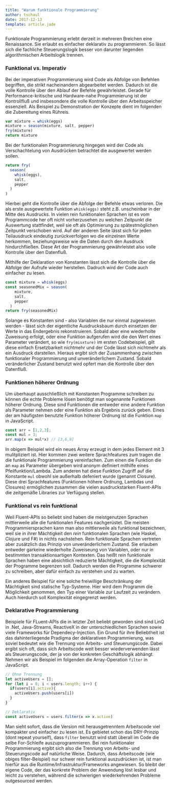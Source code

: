 ```yaml
---
title: "Warum funktionale Programmierung"
author: tschaul
date: 2017-12-13
template: article.jade
---
```


Funktionale Programmierung erlebt derzeit in mehreren Breichen eine Renaissance. Sie erlaubt es einfacher deklarativ zu programmieren. So lässt sich die fachliche Steuerungslogik besser von darunter liegenden algorithmischen Arbeitslogik trennen.

<span class="more"></span>

### Funktional vs. Imperativ

Bei der imperativen Programmierung wird Code als Abfolge von Befehlen begriffen, die strikt nacheinandern abgearbeitet werden. Dadurch ist die volle Kontrolle über den Ablauf der Befehle gewährleistet. Gerade für Performance-kritische und Hardware-nahe Programmierung ist der Kontrollfluß und insbesondere die volle Kontrolle über den Arbeitsspeicher essenziell. Als Beispiel zu Demonstration der Konzepte dient im folgenden die Zubereitung eines Rühreis.

```javascript
var mixture = whisk(eggs)
mixture = season(mixture, salt, pepper)
fry(mixture)
return mixture
```

Bei der funktionalen Programmierung hingegen wird der Code als Verschachtelung von Ausdrücken betrachtet die ausgewertet werden sollen. 

```javascript
return fry(
  season(
    whisk(eggs),
    salt,  
    pepper
  )
)
```
Hierbei geht die Kontrolle über die Abfolge der Befehle etwas verloren. Die als erste ausgewertete Funktion `whisk(eggs)` steht z.B. unscheinbar in der Mitte des Ausdrucks. In vielen rein funktionalen Sprachen ist es vom Programmcode her oft nicht vorherzusehen zu welchen Zeitpunkt die Auswertung stattfindet, weil sie oft als Optimierung zu spätestmöglichen Zeitpunkt verschoben wird. Auf der anderen Seite lässt sich für jeden Teilausdruck eindeutig zurückverfolgen wo die einzelnen Werte herkommen, beziehungsweise wie die Daten durch den Ausdruck hindurchfließen. Diese Art der Programmierung gewährleistet also volle Kontrolle über den Datenfluß.

Mithilfe der Deklaration von Konstanten lässt sich die Kontrolle über die Abfolge der Aufrufe wieder herstellen. Dadruch wird der Code auch einfacher zu lesen.

```javascript
const mixture = whisk(eggs)
const seasonedMix = season(
    mixture,
    salt,  
    pepper
  )
return fry(seasonedMix)
```

Solange es Konstanten sind - also Variablen die nur einmal zugewiesen werden - lässt sich der eigentliche Ausdrucksbaum durch einsetzen der Werte in das Endergebnis rekonstruieren. Sobald aber eine wiederholte Zuweisung erfolgt, oder eine Funktion aufgerufen wird die den Wert eines Parameter verändert, so wie `fry(misxture)` im ersten Codebeispiel, gilt diese einfach Ersetzbarkeit nichtmehr und der Code lässt sich nichtmehr als ein Ausdruck darstellen. Hieraus ergibt sich der Zusammenhang zwischen funktionaler Programmierung und unveränderlichem Zustand. Sobald veränderlicher Zustand benutzt wird opfert man die Kontrolle über den Datenfluß.

### Funktionen höherer Ordnung

Um überhaupt ausschließlich mit Konstanten Programme schreiben zu können die echte Probleme lösen benötigt man sogenannte Funktionen höherer Ordnung. Diese sind Funktionen die entweder eine andere Funktion als Parameter nehmen oder eine Funktion als Ergebnis zurück geben. Eines der am häufigsten benutzte Funktion höherer Ordnung ist die Funktion `map` in JavaScript. 

```javascript
const arr = [1,2,3];
const mul = 3;
arr.map(x => mul*x) // [3,6,9]
```

In obigem Beispiel wird ein neues Array erzeugt in dem jedes Element mit 3 mulitpliziert ist. Hier kommen zwei weitere Sprachfeatures zum tragen die die funktionale Programmierung vereinfachen. Zum einen die Funktion die an `map` as Parameter übergeben wird anonym definiert mithilfe eines Pfeilfunktion/Lambda. Zum anderen hat diese Funktion Zugriff auf die Konstante `mul` obwohl sie außerhalb defeniert wurde (genannt Closure). Diese drei Sprachfeatures (Funktionen höhere Ordnung, Lambdas und Closures) ermöglichen zusammen die vielen ausdruckstarken Fluent-APIs die zeitgemäße Libraries zur Verfügung stellen.

### Funktional vs rein funktional

Weil Fluent-APIs so beliebt sind haben die meistgenutzen Sprachen mittlerweile alle die funktionalen Features nachgerüstet. Die meisten Programmiersprachen kann man also mittlerweile als funktional bezeichnen, weil sie in ihrer Mächtigkeit den _rein_ funktionalen Sprachen (wie Haskel, Clojure und F#) in nichts nachstehen. Rein funktionale Sprachen vertreten aber zusätzlich das Prinzip von unveränderlichem Zustand. Sie erlauben entweder garkeine wiederholte Zuweiseung von Variablen, oder nur in bestimmten transaktionsartigen Kontexten. Das heißt rein funktionale Sprachen haben eine absichtlich reduzierte Mächtigkeit, die die Komplexität der Programme begrenzen soll. Dadurch werden die Programme schwerer zu schreiben, aber dafür einfach zu verstehen und zu warten.

Ein anderes Beispiel für eine solche freiwillige Beschränkung der Mächtigkeit sind statische Typ-Systeme. Hier wird dem Programm die Möglichkeit genommen, den Typ einer Variable zur Laufzeit zu verändern. Auch hierdurch soll Komplexität eingegrenzt werden.

### Deklarative Programmierung

Beispiele für FLuent-APIs die in letzter Zeit beliebt geworden sind sind LinQ in .Net, Java-Streams, ReactiveX in der unterschiedlichen Sprachen sowie viele Frameworks für Dependecy-Injection. Ein Grund für ihre Beliebtheit ist das dahinterliegende Pradigma der deklarativen Programmierung, was soviel bedeutet wie die Trennung von Arbeits- und Steuerungscode. Dabei ergibt sich oft, dass sich Arbeitscode weit besser wiederverwenden lässt als Steuerungscode, der ja von der konkreten Geschäftslogik abhängt. Nehmen wir als Beispiel im folgenden die Array-Operation `filter` in JavaScript.

```javascript
// Ohne Trennung
let activeUsers = [];
for (let i = 0; i < users.length; i++) {
  if(users[i].active){
    activeUsers.push(users[i])
  }
}

// Deklarativ
const activeUsers = users.filter(x => x.active)
```

Man sieht sofort, dass die Version mit herausgetrenntem Arbeitscode viel kompakter und einfacher zu lesen ist. Es gebietet schon das DRY-Prinzip (dont repeat yourself), dass `filter` benutzt wird statt überall im Code die selbe For-Schleife auszuprogrammieren. Bei rein funktionaler Programmierung ergibt sich also die Trennung von Arbeits- und Steuerungscode auf natürliche Weise. Dadurch, dass Arbeitscode (wie obiges filter-Beispiel) nur schwer rein funktional auszudrücken ist, ist man hierfür aus die Runtime/Infrastruktur/Frameworks angewiesen. So bleibt der eigene Code, der das konkrete Problem der Anwendung löst lesbar und leicht zu verstehen, während die schwierigen wiederkehrenden Probleme outgesourced werden.
